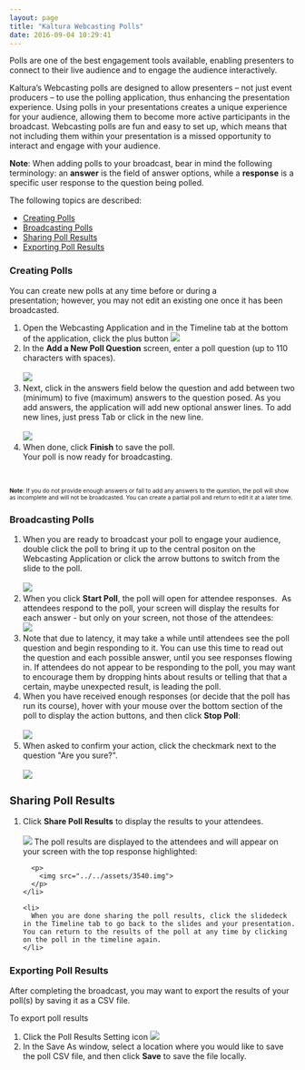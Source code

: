 ```yaml
---
layout: page
title: "Kaltura Webcasting Polls"
date: 2016-09-04 10:29:41
---
```


<p>
    Polls are one of the best engagement tools available, enabling presenters to connect to their live audience and to engage the audience interactively. 
  </p>
  
  <p>
    Kaltura’s Webcasting polls are designed to allow presenters – not just event producers – to use the polling application, thus enhancing the presentation experience. Using polls in your presentations creates a unique experience for your audience, allowing them to become more active participants in the broadcast. Webcasting polls are fun and easy to set up, which means that not including them within your presentation is a missed opportunity to interact and engage with your audience. 
  </p>
  
  <div>
    <strong>Note</strong>: When adding polls to your broadcast, bear in mind the following terminology: an <strong>answer</strong> is the field of answer options, while a <strong>response</strong> is a specific user response to the question being polled.
  </div>
  
  <p>
    The following topics are described:
  </p>
  
  <ul>
    <li>
      <a href="#CreatingPolls">Creating Polls</a>
    </li>
    <li>
      <a href="#Broadcastingpolls">Broadcasting Polls</a>
    </li>
    <li>
      <a href="#SharePollResults">Sharing Poll Results</a>
    </li>
    <li>
      <a href="#ExportingPollResults">Exporting Poll Results</a>
    </li>
  </ul>
  
  <h3>
    <a name="CreatingPolls"></a>Creating Polls
  </h3>
  
  <p>
    You can create new polls at any time before or during a presentation; however, you may not edit an existing one once it has been broadcasted. 
  </p>
  
  <ol>
    <li>
      Open the Webcasting Application and in the <span>Timeline tab at the bottom of the application,</span> click the plus button <img src="../../assets/3461.img">
    </li>
    <li>
      In the <strong>Add a New Poll Question</strong> screen, enter a poll question (up to 110 characters with spaces).<br /><br /><img src="../../assets/3464.img">
    </li>
    <li>
      Next, click in the answers field below the question and add between two (minimum) to five (maximum) answers to the question posed. As you add answers, the application will add new optional answer lines. To add new lines, just press Tab or click in the new line.<br /><br /><img src="../../assets/3465.img">
    </li>
    <li>
      When done, click <strong>Finish</strong> to save the poll. <br />Your poll is now ready for broadcasting.
    </li>
  </ol>
  
  <p>
     
  </p>
  
  <p>
    <strong class="mce-note-graphic" style="font-size: 10px;">Note</strong><span style="font-size: 10px;"><span class="mce-note-graphic">: If you do not provide enough answers or fail to add any answers to the question, the poll will show as incomplete and will not be broadcasted. You can create a partial poll and return to edit it at a later time.</span> </span>
  </p>
  
  <h3>
    <a name="Broadcastingpolls"></a>Broadcasting Polls
  </h3>
  
  <ol>
    <li>
      When you are ready to broadcast your poll to engage your audience, double click the poll to bring it up to the central positon on the Webcasting Application or click the arrow buttons to switch from the slide to the poll. <br /><br /><img src="../../assets/3535.img">
    </li>
    <li>
      When you click <strong>Start Poll</strong>, the poll will open for attendee responses.  As attendees respond to the poll, your screen will display the results for each answer - but only on your screen, not those of the attendees:<br /><img src="../../assets/3536.img">
    </li>
    <li>
      Note that due to latency, it may take a while until attendees see the poll question and begin responding to it. You can use this time to read out the question and each possible answer, until you see responses flowing in. If attendees do not appear to be responding to the poll, you may want to encourage them by dropping hints about results or telling that that a certain, maybe unexpected result, is leading the poll.
    </li>
    <li>
      When you have received enough responses (or decide that the poll has run its course), hover with your mouse over the bottom section of the poll to display the action buttons, and then click <strong>Stop Poll</strong>:<br /><br /><img src="../../assets/3537.img">
    </li>
    <li>
      When asked to confirm your action, click the checkmark next to the question "Are you sure?".<br /><br /><img src="../../assets/3543.img">
    </li>
  </ol>
  
  <h3>
    <span style="font-size: 1.17em;"><a name="SharePollResults"></a>Sharing Poll Results</span>
  </h3>
  
  <ol>
    <li>
      Click <strong>Share Poll Results</strong> to display the results to your attendees.<br /><br /><img src="../../assets/3541.img">
        The poll results are displayed to the attendees and will appear on your screen with the top response highlighted:
      </p>
      
      <p>
        <img src="../../assets/3540.img">
      </p>
    </li>
    
    <li>
      When you are done sharing the poll results, click the slidedeck in the Timeline tab to go back to the slides and your presentation. You can return to the results of the poll at any time by clicking on the poll in the timeline again. 
    </li>
  </ol>
  
  <h3>
    <a name="ExportingPollResults"></a>Exporting Poll Results
  </h3>
  
  <p>
    After completing the broadcast, you may want to export the results of your poll(s) by saving it as a CSV file.
  </p>
  
  <p class="mce-procedure">
    <span>To export poll results</span>
  </p>
  
  <ol>
    <li>
      Click the Poll Results Setting icon <img src="../../assets/3538.img">
    </li>
    <li>
      In the Save As window, select a location where you would like to save the poll CSV file, and then click <strong>Save</strong> to save the file locally.
    </li>
  </ol>
  
  <p style="font-size: 10px;">
    <span style="font-size: 10px;"> </span>
  </p>
